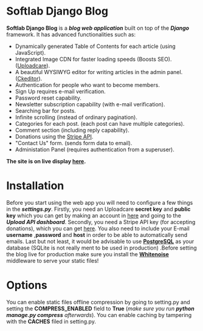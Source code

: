 # Softlab Django Blog

**Softlab Django Blog** is a ***blog web application*** built on top of the ***Django*** framework.
It has advanced functionalities such as:

 - Dynamically generated Table of Contents for each article (using JavaScript).
 - Integrated Image CDN for faster loading speeds (Boosts SEO). ([Uploadcare](https://uploadcare.com/)).
 - A beautiful WYSIWYG editor for writing articles in the admin panel. ([Ckeditor](https://ckeditor.com/)).
 - Authentication for people who want to become members.
 - Sign Up requires e-mail verification.
 - Password reset capability.
 - Newsletter subscription capability (with e-mail verification).
 - Searching bar for posts.
 - Infinite scrolling (instead of ordinary pagination).
 - Categories for each post. (each post can have multiple categories).
 - Comment section (including reply capability).
 - Donations using the [Stripe API](https://stripe.com/docs/api).
 - "Contact Us" form. (sends form data to email).
 - Administation Panel (requires authentication from a superuser).

**The site is on live display [here](https://djangoblogdisplay.pythonanywhere.com/).**


# Installation

Before you start using the web app you will need to configure a few things in the ***settings.py***.
Firstly, you need an Uploadcare **secret key** and **public key** which you can get by making an account in [here](https://uploadcare.com/) and going to the ***Upload API dashboard***. Secondly, you need a Stripe API key (for accepting donations), which you can get [here](https://stripe.com/docs/api). You also need to include your E-mail **username** ,**password** and **host** in order to be able to automatically send emails. Last but not least, it would be advisable to use [**PostgreSQL**](https://www.postgresql.org/) as your database (SQLite is not really ment to be used in production) .Before setting the blog live for production make sure you install the **[Whitenoise](http://whitenoise.evans.io/en/stable/)** middleware to serve your static files!


# Options

You can enable static files offline compression by going to setting.py and setting the **COMPRESS_ENABLED** field to **True** (*make sure you run **python manage.py compress** afterwards*). You can enable caching by tampering with the **CACHES** filed in setting.py.
